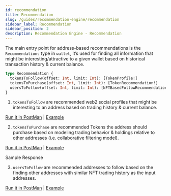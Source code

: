```yaml
---
id: recommendation
title: Recommendation
slug: /guides/recommendation-engine/recommendation
sidebar_label: Recommendation
sidebar_position: 2
description: Recommendation Engine - Recommendation
---
```


The main entry point for address-based recommendations is the `Recommendations` type in `wallet`, it’s used for finding all information that might be interesting/attractive to a given wallet based on historical transaction history & current balance.

```graphql
type Recommendation {
  tokensToFollow(offset: Int, limit: Int): [TokenProfile!]
  tokensToPurchase(offset: Int, limit: Int): [TokenRecommendation!]
  usersToFollow(offset: Int, limit: Int): [NFTBasedFollowRecommendation!]
}
```

1. `tokensToFollow` are recommended web2 social profiles that might be interesting to an address based on trading history & current balance.

[Run it in PostMan](https://www.postman.com/cyberconnect-v2/workspace/cyberconnect-v2/request/20133006-88b9b1fb-13c1-4e3c-bc9e-a88ad22e1bf9) | [Example](https://www.postman.com/cyberconnect-v2/workspace/cyberconnect-v2/example/20133006-8d475121-b9a4-4f78-8152-bdaa259dbc28)

2. `tokensToPurchase` are recommended Tokens the address should purchase based on modeling trading behavior & holdings relative to other addresses (i.e. collaborative filtering model).

[Run it in PostMan](https://www.postman.com/cyberconnect-v2/workspace/cyberconnect-v2/request/20133006-1e8a4bcf-01a1-46d7-a126-8e6b67e05cfc) | [Example](https://www.postman.com/cyberconnect-v2/workspace/cyberconnect-v2/example/20133006-58c47fb2-126b-484d-afc5-2f9871a04e76)

Sample Response

3.  `usersToFollow` are recommended addresses to follow based on the finding other addresses with similar NFT trading history as the input addresses.

[Run it in PostMan](https://www.postman.com/cyberconnect-v2/workspace/cyberconnect-v2/request/20133006-a3507140-0efe-4fca-8f44-7486b57af8e4) | [Example](https://www.postman.com/cyberconnect-v2/workspace/cyberconnect-v2/example/20133006-b9e6e244-5d3d-49cc-a534-cad5a1b15494)

